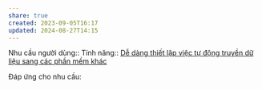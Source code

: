 ```yaml
---
share: true
created: 2023-09-05T16:17
updated: 2024-08-27T14:15
---
```

Nhu cầu người dùng::
Tính năng:: [Dễ dàng thiết lập việc tự động truyền dữ liệu sang các phần mềm khác](../../3%20T%C3%ADnh%20n%C4%83ng/Kh%E1%BA%A3%20n%C4%83ng%20t%C3%ADch%20h%E1%BB%A3p/D%E1%BB%85%20d%C3%A0ng%20thi%E1%BA%BFt%20l%E1%BA%ADp%20vi%E1%BB%87c%20t%E1%BB%B1%20%C4%91%E1%BB%99ng%20truy%E1%BB%81n%20d%E1%BB%AF%20li%E1%BB%87u%20sang%20c%C3%A1c%20ph%E1%BA%A7n%20m%E1%BB%81m%20kh%C3%A1c.md)

Đáp ứng cho nhu cầu:

